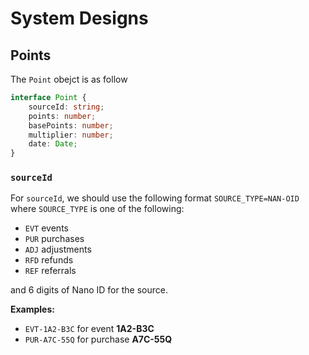 # System Designs

## Points

The `Point` obejct is as follow

```typescript
interface Point {
    sourceId: string;
    points: number;
    basePoints: number;
    multiplier: number;
    date: Date;
}
```

### `sourceId`

For `sourceId`, we should use the following format `SOURCE_TYPE=NAN-OID` where `SOURCE_TYPE` is one of the following:

- `EVT` events
- `PUR` purchases
- `ADJ` adjustments
- `RFD` refunds
- `REF` referrals

and 6 digits of Nano ID for the source.

**Examples:**

- `EVT-1A2-B3C` for event **1A2-B3C**
- `PUR-A7C-55Q` for purchase **A7C-55Q**
